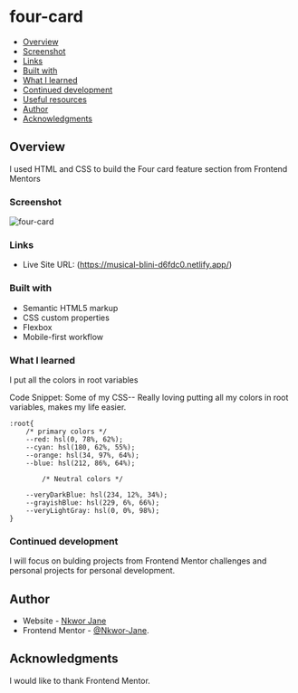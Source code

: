 # four-card
- [Overview](#overview)
- [Screenshot](#screenshot)
- [Links](#links)
- [Built with](#built-with)
- [What I learned](#what-i-learned)
- [Continued development](#continued-development)
- [Useful resources](#useful-resources)
- [Author](#author)
- [Acknowledgments](#acknowledgments)



## Overview
I used HTML and CSS to build the Four card feature section from Frontend Mentors

### Screenshot
![four-card](https://user-images.githubusercontent.com/69125833/170149056-5baaf766-5735-45c5-b5b4-f1d13569b28e.png)



### Links

- Live Site URL: (https://musical-blini-d6fdc0.netlify.app/)

### Built with

- Semantic HTML5 markup
- CSS custom properties
- Flexbox
- Mobile-first workflow


### What I learned

I put all the colors in root variables

Code Snippet: Some of my CSS-- Really loving putting all my colors in root variables, makes my life easier.

```
:root{
    /* primary colors */
    --red: hsl(0, 78%, 62%);
    --cyan: hsl(180, 62%, 55%);
    --orange: hsl(34, 97%, 64%);
    --blue: hsl(212, 86%, 64%);

        /* Neutral colors */

    --veryDarkBlue: hsl(234, 12%, 34%);
    --grayishBlue: hsl(229, 6%, 66%);
    --veryLightGray: hsl(0, 0%, 98%);
}

```

### Continued development

I will focus on bulding projects from Frontend Mentor challenges and personal projects for personal development.

## Author

- Website - [Nkwor Jane](https://musical-blini-d6fdc0.netlify.app/)
- Frontend Mentor - [@Nkwor-Jane](https://www.frontendmentor.io/profile/@Nkwor-Jane).


## Acknowledgments
I would like to thank Frontend Mentor.


